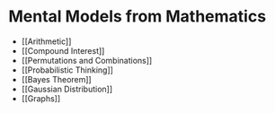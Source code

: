 # Mental Models from Mathematics
- [[Arithmetic]]
- [[Compound Interest]]
- [[Permutations and Combinations]]
- [[Probabilistic Thinking]]
- [[Bayes Theorem]]
- [[Gaussian Distribution]]
- [[Graphs]]